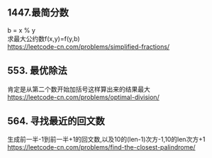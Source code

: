## 1447.最简分数

b = x % y  
求最大公约数f(x,y)=f(y,b)  
https://leetcode-cn.com/problems/simplified-fractions/

## 553. 最优除法

肯定是从第二个数开始加括号这样算出来的结果最大  
https://leetcode-cn.com/problems/optimal-division/

## 564. 寻找最近的回文数

生成前一半-1到前一半+1的回文数,以及10的(len-1)次方-1,10的len次方+1  
https://leetcode-cn.com/problems/find-the-closest-palindrome/
